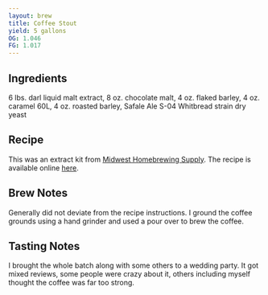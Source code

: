 ```yaml
---
layout: brew
title: Coffee Stout
yield: 5 gallons
OG: 1.046
FG: 1.017
---
```


## Ingredients
6 lbs. darl liquid malt extract, 8 oz. chocolate malt, 4 oz. flaked barley, 4 oz. caramel 60L, 4 oz. roasted barley, Safale Ale S-04 Whitbread strain dry yeast

## Recipe
This was an extract kit from [Midwest Homebrewing Supply](https://www.midwestsupplies.com/peace-coffee-java-stout-kit.html).  The recipe is available online [here](http://www.midwestsupplies.com/media/downloads/659/Peace%20Coffee%20Java%20Stout%20instructions.pdf).

## Brew Notes
Generally did not deviate from the recipe instructions.  I ground the coffee grounds using a hand grinder and used a pour over to brew the coffee.

## Tasting Notes
I brought the whole batch along with some others to a wedding party.  It got mixed reviews, some people were crazy about it, others including myself thought the coffee was far too strong.
